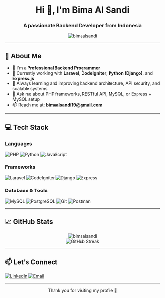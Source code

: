 <h1 align="center">Hi 👋, I'm Bima Al Sandi</h1>
<h3 align="center">A passionate Backend Developer from Indonesia</h3>

<p align="center">
  <img src="https://komarev.com/ghpvc/?username=bimaalsandi&label=Profile%20views&color=0e75b6&style=flat" alt="bimaalsandi" />
</p>

---

## 💼 About Me

- 🎯 I'm a **Professional Backend Programmer**
- 🔭 Currently working with **Laravel**, **CodeIgniter**, **Python (Django)**, and **Express.js**
- 🌱 Always learning and improving backend architecture, API security, and scalable systems
- 💬 Ask me about PHP frameworks, RESTful API, MySQL, or Express + MySQL setup
- 📫 Reach me at: **bimaalsandi19@gmail.com**

---

## 💻 Tech Stack

### Languages
![PHP](https://img.shields.io/badge/PHP-777BB4?style=flat&logo=php&logoColor=white)
![Python](https://img.shields.io/badge/Python-3776AB?style=flat&logo=python&logoColor=white)
![JavaScript](https://img.shields.io/badge/JavaScript-F7DF1E?style=flat&logo=javascript&logoColor=black)

### Frameworks
![Laravel](https://img.shields.io/badge/Laravel-F55247?style=flat&logo=laravel&logoColor=white)
![CodeIgniter](https://img.shields.io/badge/CodeIgniter-DD4814?style=flat&logo=codeigniter&logoColor=white)
![Django](https://img.shields.io/badge/Django-092E20?style=flat&logo=django&logoColor=white)
![Express](https://img.shields.io/badge/Express.js-000000?style=flat&logo=express&logoColor=white)

### Database & Tools
![MySQL](https://img.shields.io/badge/MySQL-4479A1?style=flat&logo=mysql&logoColor=white)
![PostgreSQL](https://img.shields.io/badge/PostgreSQL-336791?style=flat&logo=postgresql&logoColor=white)
![Git](https://img.shields.io/badge/Git-F05032?style=flat&logo=git&logoColor=white)
![Postman](https://img.shields.io/badge/Postman-FF6C37?style=flat&logo=postman&logoColor=white)

---

## 📈 GitHub Stats

<p align="center">
  <img src="https://github-readme-stats.vercel.app/api?username=bimaalsandi&show_icons=true&theme=radical" alt="bimaalsandi" />
  <br/>
  <img src="https://streak-stats.demolab.com?user=bimaalsandi&theme=radical&hide_border=true" alt="GitHub Streak"/>
</p>

---


## 📫 Let's Connect

[![LinkedIn](https://img.shields.io/badge/LinkedIn-0A66C2?style=flat&logo=linkedin&logoColor=white)](https://www.linkedin.com/in/bima-al-sandi-67b465230/)
[![Email](https://img.shields.io/badge/Email-D14836?style=flat&logo=gmail&logoColor=white)](mailto:bimaalsandi19.com)

---

<p align="center">
  Thank you for visiting my profile 🙏
</p>
